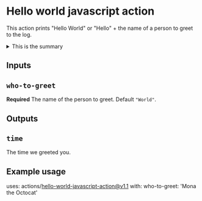 # Hello world javascript action

This action prints "Hello World" or "Hello" + the name of a person to greet to the log.

<!-- see https://docs.github.com/en/actions/creating-actions/creating-a-javascript-action for details -->

<details>
<summary>This is the summary</summary>
The details live here
</details>

## Inputs

## `who-to-greet`

**Required** The name of the person to greet. Default `"World"`.

## Outputs

## `time`

The time we greeted you.

## Example usage

uses: actions/hello-world-javascript-action@v1.1
with:
  who-to-greet: 'Mona the Octocat'
